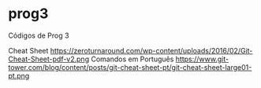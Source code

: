 # prog3
Códigos de Prog 3

Cheat Sheet
<https://zeroturnaround.com/wp-content/uploads/2016/02/Git-Cheat-Sheet-pdf-v2.png>
Comandos em Português
<https://www.git-tower.com/blog/content/posts/git-cheat-sheet-pt/git-cheat-sheet-large01-pt.png>
